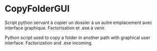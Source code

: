 # CopyFolderGUI
Script python servant à copier un dossier à un autre emplacement avec interface graphique.
Factorisation et .exe à venir.

Python script used to copy a folder in another path with graphical user interface.
Factorization and .exe incoming.
